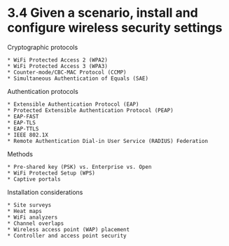 # 3.4 Given a scenario, install and configure wireless security settings

Cryptographic protocols
    
    * WiFi Protected Access 2 (WPA2)
    * WiFi Protected Access 3 (WPA3)
    * Counter-mode/CBC-MAC Protocol (CCMP)
    * Simultaneous Authentication of Equals (SAE)

Authentication protocols
    
    * Extensible Authentication Protocol (EAP)
    * Protected Extensible Authentication Protocol (PEAP)
    * EAP-FAST
    * EAP-TLS
    * EAP-TTLS
    * IEEE 802.1X
    * Remote Authentication Dial-in User Service (RADIUS) Federation

Methods

    * Pre-shared key (PSK) vs. Enterprise vs. Open
    * WiFi Protected Setup (WPS)
    * Captive portals

Installation considerations

    * Site surveys
    * Heat maps
    * WiFi analyzers
    * Channel overlaps
    * Wireless access point (WAP) placement
    * Controller and access point security